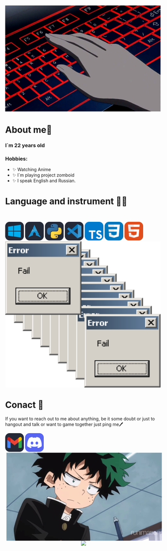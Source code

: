 ![Header](https://github.com/kreofox/kreofox/blob/main/assets/3oEu.gif)


# About me💬
### **I`m 22 years old** 
### **Hobbies:**
- ✨ Watching Anime
- ✨ I`m playing project zomboid
- ✨ I speak English and Russian. 




# Language and instrument 🧑‍💻
</br>
<p align='left'>
  <img src = 'https://github.com/kreofox/kreofox/blob/main/assets/icons/Windows-Dark.svg' title = 'Windows' higth= '60' width = '60'>
  <img src = 'https://github.com/kreofox/kreofox/blob/main/assets/icons/Arch-Dark.svg' title = 'Arch-Linux' higth= '60' width = '60'>
  <img src = 'https://github.com/kreofox/kreofox/blob/main/assets/icons/Python-Dark.svg' title = 'Python' higth= '60' width = '60'>
  <img src = 'https://github.com/kreofox/kreofox/blob/main/assets/icons/VSCode-Dark.svg' title = 'VS' higth= '60' width = '60'>
  <img src = 'https://github.com/kreofox/kreofox/blob/main/assets/icons/TypeScript.svg' title = 'TS' higth= '60' width = '60'>
  <img src = 'https://github.com/kreofox/kreofox/blob/main/assets/icons/CSS.svg' title = 'CSS' higth= '60' width = '60'>
  <img src = 'https://github.com/kreofox/kreofox/blob/main/assets/icons/HTML.svg' title = 'HTML' higth= '60' width = '60'>
<img hight="400" width="500" alt="GIF" align="center" src='https://github.com/kreofox/kreofox/blob/main/assets/y7.gif' > 
</br>



# Conact 🪪
If you want to reach out to me about anything, be it some doubt or just to hangout and talk or want to game together just ping me🖊
</br>
<p align = 'left'>
  <img src = 'https://github.com/kreofox/kreofox/blob/main/assets/icons/Gmail-Dark.svg' title = 'timirdejii8@gmail.com'  higth= '60' width = '60'>
  <img src = 'https://github.com/kreofox/kreofox/blob/main/assets/icons/Discord.svg' title = 'kreofox'  higth= '60' width = '60''>
<img hight="400" width="500" alt="GIF" align="right" src='https://github.com/kreofox/kreofox/blob/main/assets/8XAp.gif'>
</br>
</br>
<p align="center" >  
  <a href="https://github.com/anuraghazra/github-readme-stats"> 
</br>
</br>
<img  src="https://github-readme-stats.vercel.app/api?username=Kreofox&&show_icons=true&theme=midnight-purple"/>

</br>

